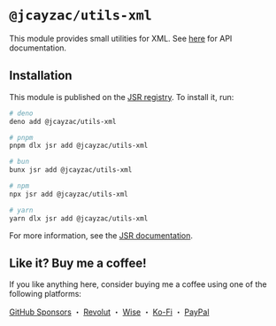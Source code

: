 # `@jcayzac/utils-xml`

This module provides small utilities for XML. See [here](https://jsr.io/@jcayzac/utils-xml/doc) for API documentation.

## Installation

This module is published on the [JSR registry](https://jsr.io/). To install it, run:

```sh
# deno
deno add @jcayzac/utils-xml

# pnpm
pnpm dlx jsr add @jcayzac/utils-xml

# bun
bunx jsr add @jcayzac/utils-xml

# npm
npx jsr add @jcayzac/utils-xml

# yarn
yarn dlx jsr add @jcayzac/utils-xml
```

For more information, see the [JSR documentation](https://jsr.io/docs/using-packages).

## Like it? Buy me a coffee!

If you like anything here, consider buying me a coffee using one of the following platforms:

[GitHub Sponsors](https://github.com/sponsors/jcayzac) ・ [Revolut](https://revolut.me/julienswap) ・ [Wise](https://wise.com/pay/me/julienc375) ・ [Ko-Fi](https://ko-fi.com/jcayzac) ・ [PayPal](https://paypal.me/jcayzac)
